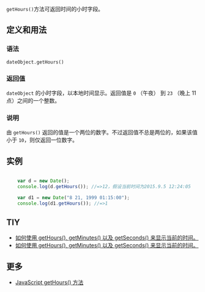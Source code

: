 `getHours()`方法可返回时间的小时字段。

## 定义和用法

### 语法

`dateObject.getHours()`

### 返回值

`dateObject` 的小时字段，以本地时间显示。返回值是 `0` （午夜） 到 `23` （晚上 11 点）之间的一个整数。

### 说明

由 `getHours()` 返回的值是一个两位的数字。不过返回值不总是两位的，如果该值小于 `10`，则仅返回一位数字。

## 实例

``` javascript

    var d = new Date();
    console.log(d.getHours()); //=>12，假设当前时间为2015.9.5 12:24:05

    var d1 = new Date("8 21, 1999 01:15:00");
    console.log(d1.getHours()); //=>1

```

## TIY

*   [如何使用 getHours(), getMinutes() 以及 getSeconds() 来显示当前的时间。](http://www.w3school.com.cn/tiy/t.asp?f=jseg_datetime)
*   [如何使用 getHours(), getMinutes() 以及 getSeconds() 来显示当前的时间。](http://www.w3school.com.cn/tiy/t.asp?f=jseg_datetime2)

## 更多

*   [JavaScript getHours() 方法](http://www.w3school.com.cn/jsref/jsref_getHours.asp)